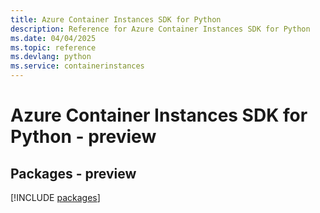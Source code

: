 ```yaml
---
title: Azure Container Instances SDK for Python
description: Reference for Azure Container Instances SDK for Python
ms.date: 04/04/2025
ms.topic: reference
ms.devlang: python
ms.service: containerinstances
---
```

# Azure Container Instances SDK for Python - preview
## Packages - preview
[!INCLUDE [packages](container-instances-index.md)]
